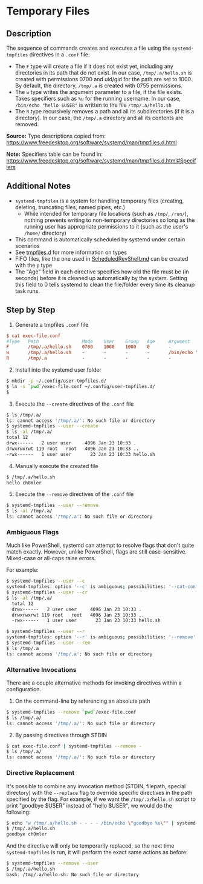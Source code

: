 # Temporary Files

## Description

The sequence of commands creates and executes a file using the `systemd-tmpfiles` directives in a `.conf` file:

* The `F` type will create a file if it does not exist yet, including any directories in its path that do not exist.
  In our case, `/tmp/.a/hello.sh` is created with permissions 0700 and uid/gid for the path are set to 1000.
  By default, the directory, `/tmp/.a` is created with 0755 permissions.
* The `w` type writes the argument parameter to a file, if the file exists. Takes specifiers such as `%u` for the running username.
  In our case, `/bin/echo "hello $USER"` is written to the file `/tmp/.a/hello.sh`
* The `R` type recursively removes a path and all its subdirectories (if it is a directory).
  In our case, the `/tmp/.a` directory and all its contents are removed.

**Source:** Type descriptions copied from: <https://www.freedesktop.org/software/systemd/man/tmpfiles.d.html>

**Note:** Specifiers table can be found in: <https://www.freedesktop.org/software/systemd/man/tmpfiles.d.html#Specifiers>

## Additional Notes

* `systemd-tmpfiles` is a system for handling temporary files (creating, deleting, truncating files, named pipes, etc.)
  * While intended for temporary file locations (such as `/tmp/`, `/run/`), nothing prevents writing to non-temporary directories
    so long as the running user has appropriate permissions to it (such as the user's `/home/` directory)
* This command is automatically scheduled by systemd under certain scenarios
* See [tmpfiles.d](https://www.freedesktop.org/software/systemd/man/tmpfiles.d.html) for more information on types
* FIFO files, like the one used in [ScheduledRevShell.md](../ScheduledReverseShell/ScheduledRevShell.md) can be created with the `p` type
* The "Age" field in each directive specifies how old the file must be (in seconds) before it is cleaned up automatically by the system.
  Setting this field to 0 tells systemd to clean the file/folder every time its cleanup task runs.

## Step by Step

1. Generate a tmpfiles `.conf` file

```ini
$ cat exec-file.conf
#Type   Path                Mode    User    Group   Age     Argument
F       /tmp/.a/hello.sh    0700    1000    1000    0       -
w       /tmp/.a/hello.sh    -       -       -       -       /bin/echo "hello %u"
R       /tmp/.a             -       -       -       -       -
```

2. Install into the systemd user folder

```sh
$ mkdir -p ~/.config/user-tmpfiles.d/
$ ln -s `pwd`/exec-file.conf ~/.config/user-tmpfiles.d/
$
```

3. Execute the `--create` directives of the `.conf` file

```sh
$ ls /tmp/.a/
ls: cannot access '/tmp/.a/': No such file or directory
$ systemd-tmpfiles --user --create
$ ls -al /tmp/.a/
total 12
drwx------   2 user user     4096 Jan 23 10:33 .
drwxrwxrwt 119 root   root   4096 Jan 23 10:33 ..
-rwx------   1 user user       23 Jan 23 10:33 hello.sh
```

4. Manually execute the created file

```sh
$ /tmp/.a/hello.sh
hello ch0mler
```

5. Execute the `--remove` directives of the `.conf` file

```sh
$ systemd-tmpfiles --user --remove
$ ls -al /tmp/.a/
ls: cannot access '/tmp/.a': No such file or directory
```

### Ambiguous Flags

Much like PowerShell, systemd can attempt to resolve flags that don't quite match exactly.
However, unlike PowerShell, flags are still case-sensitive. Mixed-case or all-caps raise errors.

For example:

  ```sh
  $ systemd-tmpfiles --user --c
  systemd-tmpfiles: option '--c' is ambiguous; possibilities: '--cat-config' '--create' '--clean'
  $ systemd-tmpfiles --user --cr
  $ ls -al /tmp/.a/
    total 12
    drwx------   2 user user     4096 Jan 23 10:33 .
    drwxrwxrwt 119 root   root   4096 Jan 23 10:33 ..
    -rwx------   1 user user       23 Jan 23 10:33 hello.sh
  ```

  ```sh
  $ systemd-tmpfiles --user --r
  systemd-tmpfiles: option '--r' is ambiguous; possibilities: '--remove' '--root' '--replace'
  $ systemd-tmpfiles --user --rem
  $ ls /tmp/.a
  ls: cannot access '/tmp/.a': No such file or directory
  ```

### Alternative Invocations

There are a couple alternative methods for invoking directives within a configuration.

1. On the command-line by referencing an absolute path

  ```sh
  $ systemd-tmpfiles --remove `pwd`/exec-file.conf
  $ ls /tmp/.a/
  ls: cannot access '/tmp/.a/': No such file or directory
  ```

2. By passing directives through STDIN

  ```sh
  $ cat exec-file.conf | systemd-tmpfiles --remove -
  $ ls /tmp/.a/
  ls: cannot access '/tmp/.a/': No such file or directory
  ```

### Directive Replacement

It's possible to combine any invocation method (STDIN, filepath, special directory) with the `--replace` flag to override specific directives in the path specified by the flag.
For example, if we want the `/tmp/.a/hello.sh` script to print "goodbye $USER" instead of "hello $USER", we would do the following:

```sh
$ echo "w /tmp/.a/hello.sh - - - - /bin/echo \"goodbye %u\"" | systemd-tmpfiles --user --create --replace=/home/thomas/.config/user-tmpfiles.d/exec-file.conf -
$ /tmp/.a/hello.sh
goodbye ch0mler
```

And the directive will only be temporarily replaced, so the next time `systemd-tmpfiles` is run, it will perform the exact same actions as before:

```sh
$ systemd-tmpfiles --remove --user
$ /tmp/.a/hello.sh
bash: /tmp/.a/hello.sh: No such file or directory
```

